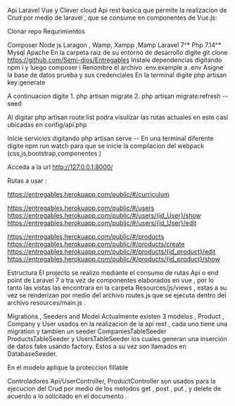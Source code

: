 Api Laravel Vue y Clever cloud
Api rest basica que permite la realizacion de Crud por medio de laravel , que se consume en componentes de Vue.js:

Clonar repo
Requrimientos

Composer
Node js
Laragon , Wamp, Xampp ,Mamp
Laravel 7^*
Php 7.14^*
Mysql
Apache
En la carpeta raiz de su entorno de desarrollo digite git clone https://github.com/Semi-dios/Entregables
Instale dependencias digitando npm i y luego composer i
Renombre el archivo .env.example a .env
Asigne la base de datos prueba y sus credenciales
En la terminal digite php artisan key:generate

A continuacion digite
    1. php artisan migrate 
    2. php artisan migrate:refresh --seed

Al digitar php artisan route:list podra visulizar las rutas actuales en este casi ubicadas en config/api.php

Inicie servicios digitando php artisan serve -- En una terminal diferente digite npm run watch para que se inicie la compilacion del webpack (css,js,bootstrap,componentes )

Acceda a la url http://127.0.0.1:8000/


Rutas a usar : 

https://entregables.herokuapp.com/public/#/curriculum


https://entregables.herokuapp.com/public/#/users
https://entregables.herokuapp.com/public/#/users/{id_User}/show
https://entregables.herokuapp.com/public/#/users/{id_User}/edit


https://entregables.herokuapp.com/public/#/products
https://entregables.herokuapp.com/public/#/products/create
https://entregables.herokuapp.com/public/#/products/{id_product}/edit
https://entregables.herokuapp.com/public/#/products/{id_product}/show




Estructura
El projecto se realizo mediante el consumo de rutas Api o end point de  Laravel 7  a tra vez de componentes elaborados en vue , por lo tanto las vistas las encontrara en la carpeta Resources/js/views , estas a su vez se renderizan por medio del archivo routes.js que se ejecuta dentro del archivo resources/main.js .

Migrations , Seeders and Model
Actualmente existen 3 modelos , Product , Company y User usados en la  realizacion de la api rest , cada uno tiene una migration y tambien un seeder CompaniesTableSeeder ProductsTableSeeder y UsersTableSeeder los cuales generan una inserción de datos fake usando factory. Estos a su vez son llamados en DatabaseSeeder.

En el modelo aplique la proteccion fillable

Controladores
Api/UserController, ProductController son usados para la ejecucion del Crud por medio de los metodos get , post , put , y delete de acuerdo a lo solicitado en el documento .
